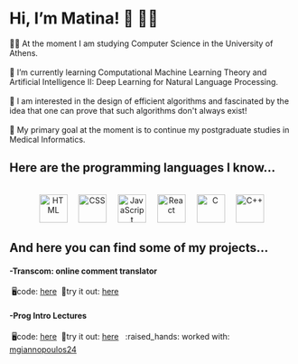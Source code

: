 <h1>Hi, I’m Matina! 👋 👩‍💻</h1>

👩‍🎓 At the moment I am studying Computer Science in the University of Athens.  <br><br>
🌱 I’m currently learning Computational Machine Learning Theory and Artificial Intelligence II: Deep Learning for Natural Language Processing. <br><br>
👀 I am interested in the design of efficient algorithms and fascinated by the idea that one can prove that such algorithms don't always exist! <br><br>
🎯 My primary goal at the moment is to continue my postgraduate studies in Medical Informatics.

<h2>Here are the programming languages I know...</h2><br>
<div align="center">
	<img width="50" src="https://user-images.githubusercontent.com/25181517/192158954-f88b5814-d510-4564-b285-dff7d6400dad.png" alt="HTML" title="HTML"/>
  &nbsp; &nbsp;
	<img width="50" src="https://user-images.githubusercontent.com/25181517/183898674-75a4a1b1-f960-4ea9-abcb-637170a00a75.png" alt="CSS" title="CSS"/>
  &nbsp; &nbsp;
	<img width="50" src="https://user-images.githubusercontent.com/25181517/117447155-6a868a00-af3d-11eb-9cfe-245df15c9f3f.png" alt="JavaScript" title="JavaScript"/>
  &nbsp; &nbsp;
	<img width="50" src="https://user-images.githubusercontent.com/25181517/183897015-94a058a6-b86e-4e42-a37f-bf92061753e5.png" alt="React" title="React"/>
  &nbsp; &nbsp;
	<img width="50" src="https://user-images.githubusercontent.com/25181517/192106070-46255bcf-65e6-4c6b-a296-bf8d0d8fb2a7.png" alt="C" title="C"/>
  &nbsp; &nbsp;
	<img width="50" src="https://user-images.githubusercontent.com/25181517/192106073-90fffafe-3562-4ff9-a37e-c77a2da0ff58.png" alt="C++" title="C++"/>
</div>
<h2>And here you can find some of my projects...</h2>
<h4>-Transcom: online comment translator</h4>
 &nbsp;🖥️code: <a href="https://github.com/matinanadali/Transcom">here</a>
 &nbsp;🎈try it out: <a href="https://transcom.netlify.app/">here</a>
 <h4>-Prog Intro Lectures</h4>
 &nbsp;🖥️code: <a href="https://github.com/mgiannopoulos24/Prog-Intro-Lectures">here</a>
 &nbsp;🎈try it out: <a href="https://progintrolectures.netlify.app/">here</a>
 &nbsp; :raised_hands: worked with: <a href="https://github.com/mgiannopoulos24">mgiannopoulos24</a>


